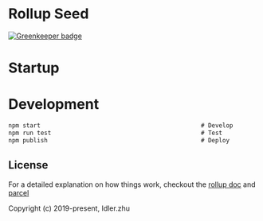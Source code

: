# Rollup Seed

[![Greenkeeper badge](https://badges.greenkeeper.io/Justinidlerz/resource-creator.svg)](https://greenkeeper.io/)

# Startup

# Development
```javascript
npm start                                             # Develop
npm run test                                          # Test
npm publish                                           # Deploy
```

## License
For a detailed explanation on how things work,
checkout the [rollup doc](https://https://rollupjs.org/guide/en) and [parcel](https://parceljs.org/)

Copyright (c) 2019-present, Idler.zhu
